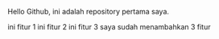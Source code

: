 Hello Github, ini adalah repository pertama saya.

ini fitur 1
ini fitur 2
ini fitur 3
saya sudah menambahkan 3 fitur 
